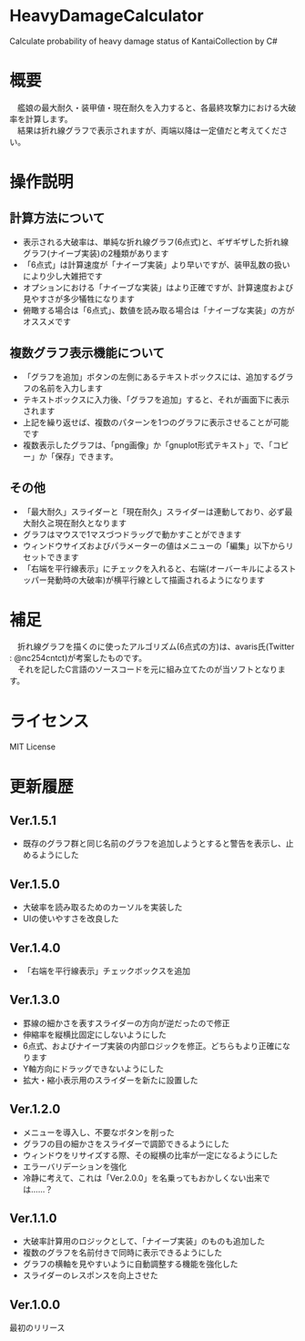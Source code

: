 # HeavyDamageCalculator
Calculate probability of heavy damage status of KantaiCollection by C#

# 概要
　艦娘の最大耐久・装甲値・現在耐久を入力すると、各最終攻撃力における大破率を計算します。  
　結果は折れ線グラフで表示されますが、両端以降は一定値だと考えてください。

# 操作説明
## 計算方法について
- 表示される大破率は、単純な折れ線グラフ(6点式)と、ギザギザした折れ線グラフ(ナイーブ実装)の2種類があります
- 「6点式」は計算速度が「ナイーブ実装」より早いですが、装甲乱数の扱いにより少し大雑把です
- オプションにおける「ナイーブな実装」はより正確ですが、計算速度および見やすさが多少犠牲になります
- 俯瞰する場合は「6点式」、数値を読み取る場合は「ナイーブな実装」の方がオススメです

## 複数グラフ表示機能について
- 「グラフを追加」ボタンの左側にあるテキストボックスには、追加するグラフの名前を入力します
- テキストボックスに入力後、「グラフを追加」すると、それが画面下に表示されます
- 上記を繰り返せば、複数のパターンを1つのグラフに表示させることが可能です
- 複数表示したグラフは、「png画像」か「gnuplot形式テキスト」で、「コピー」か「保存」できます。

## その他
- 「最大耐久」スライダーと「現在耐久」スライダーは連動しており、必ず最大耐久≧現在耐久となります
- グラフはマウスで1マスづつドラッグで動かすことができます
- ウィンドウサイズおよびパラメーターの値はメニューの「編集」以下からリセットできます
- 「右端を平行線表示」にチェックを入れると、右端(オーバーキルによるストッパー発動時の大破率)が横平行線として描画されるようになります

# 補足
　折れ線グラフを描くのに使ったアルゴリズム(6点式の方)は、avaris氏(Twitter : @nc254cntct)が考案したものです。  
　それを記したC言語のソースコードを元に組み立てたのが当ソフトとなります。

# ライセンス
MIT License

# 更新履歴
## Ver.1.5.1
- 既存のグラフ群と同じ名前のグラフを追加しようとすると警告を表示し、止めるようにした

## Ver.1.5.0
- 大破率を読み取るためのカーソルを実装した
- UIの使いやすさを改良した

## Ver.1.4.0
- 「右端を平行線表示」チェックボックスを追加

## Ver.1.3.0
- 罫線の細かさを表すスライダーの方向が逆だったので修正
- 伸縮率を縦横比固定にしないようにした
- 6点式、およびナイーブ実装の内部ロジックを修正。どちらもより正確になります
- Y軸方向にドラッグできないようにした
- 拡大・縮小表示用のスライダーを新たに設置した

## Ver.1.2.0
- メニューを導入し、不要なボタンを削った
- グラフの目の細かさをスライダーで調節できるようにした
- ウィンドウをリサイズする際、その縦横の比率が一定になるようにした
- エラーバリデーションを強化
- 冷静に考えて、これは「Ver.2.0.0」を名乗ってもおかしくない出来では……？

## Ver.1.1.0
- 大破率計算用のロジックとして、「ナイーブ実装」のものも追加した
- 複数のグラフを名前付きで同時に表示できるようにした
- グラフの横軸を見やすいように自動調整する機能を強化した
- スライダーのレスポンスを向上させた

## Ver.1.0.0
最初のリリース
